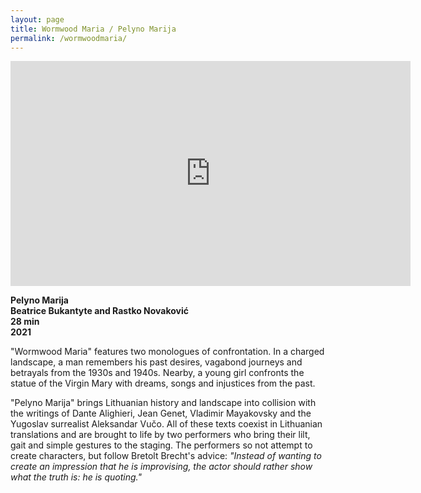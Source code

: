 ```yaml
---
layout: page
title: Wormwood Maria / Pelyno Marija
permalink: /wormwoodmaria/
---
```


<iframe src="https://player.vimeo.com/video/490379036" width="640" height="360" frameborder="0" allow="autoplay; fullscreen" allowfullscreen></iframe>  

**Pelyno Marija  
Beatrice Bukantyte and Rastko Novaković  
28 min  
2021**  

"Wormwood Maria" features two monologues of confrontation. In a charged landscape, a man remembers his past desires, vagabond journeys and betrayals from the 1930s and 1940s. Nearby, a young girl confronts the statue of the Virgin Mary with dreams, songs and injustices from the past.  

"Pelyno Marija" brings Lithuanian history and landscape into collision with the writings of Dante Alighieri, Jean Genet, Vladimir Mayakovsky and the Yugoslav surrealist Aleksandar Vučo. All of these texts coexist in Lithuanian translations and are brought to life by two performers who bring their lilt, gait and simple gestures to the staging. The performers so not attempt to create characters, but follow Bretolt Brecht's advice: _"Instead of wanting to create an impression that he is improvising, the actor should rather show what the truth is: he is quoting."_  
